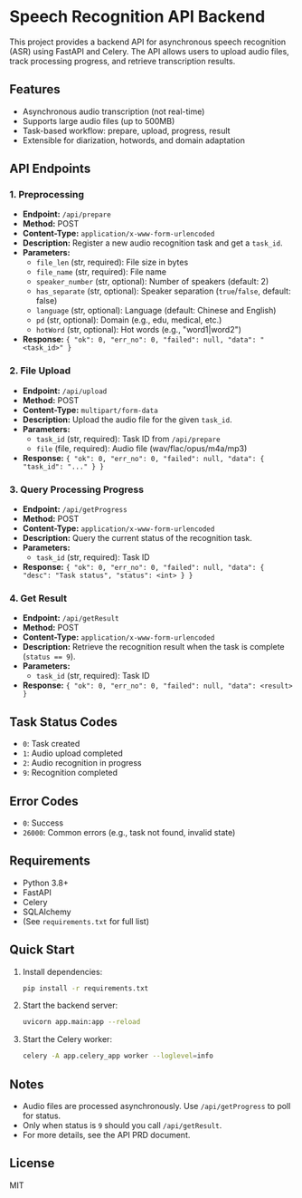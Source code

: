 # Speech Recognition API Backend

This project provides a backend API for asynchronous speech recognition (ASR) using FastAPI and Celery. The API allows users to upload audio files, track processing progress, and retrieve transcription results.

## Features
- Asynchronous audio transcription (not real-time)
- Supports large audio files (up to 500MB)
- Task-based workflow: prepare, upload, progress, result
- Extensible for diarization, hotwords, and domain adaptation

## API Endpoints

### 1. Preprocessing
- **Endpoint:** `/api/prepare`
- **Method:** POST
- **Content-Type:** `application/x-www-form-urlencoded`
- **Description:** Register a new audio recognition task and get a `task_id`.
- **Parameters:**
  - `file_len` (str, required): File size in bytes
  - `file_name` (str, required): File name
  - `speaker_number` (str, optional): Number of speakers (default: 2)
  - `has_separate` (str, optional): Speaker separation (`true`/`false`, default: false)
  - `language` (str, optional): Language (default: Chinese and English)
  - `pd` (str, optional): Domain (e.g., edu, medical, etc.)
  - `hotWord` (str, optional): Hot words (e.g., "word1|word2")
- **Response:** `{ "ok": 0, "err_no": 0, "failed": null, "data": "<task_id>" }`

### 2. File Upload
- **Endpoint:** `/api/upload`
- **Method:** POST
- **Content-Type:** `multipart/form-data`
- **Description:** Upload the audio file for the given `task_id`.
- **Parameters:**
  - `task_id` (str, required): Task ID from `/api/prepare`
  - `file` (file, required): Audio file (wav/flac/opus/m4a/mp3)
- **Response:** `{ "ok": 0, "err_no": 0, "failed": null, "data": { "task_id": "..." } }`

### 3. Query Processing Progress
- **Endpoint:** `/api/getProgress`
- **Method:** POST
- **Content-Type:** `application/x-www-form-urlencoded`
- **Description:** Query the current status of the recognition task.
- **Parameters:**
  - `task_id` (str, required): Task ID
- **Response:** `{ "ok": 0, "err_no": 0, "failed": null, "data": { "desc": "Task status", "status": <int> } }`

### 4. Get Result
- **Endpoint:** `/api/getResult`
- **Method:** POST
- **Content-Type:** `application/x-www-form-urlencoded`
- **Description:** Retrieve the recognition result when the task is complete (`status == 9`).
- **Parameters:**
  - `task_id` (str, required): Task ID
- **Response:** `{ "ok": 0, "err_no": 0, "failed": null, "data": <result> }`

## Task Status Codes
- `0`: Task created
- `1`: Audio upload completed
- `2`: Audio recognition in progress
- `9`: Recognition completed

## Error Codes
- `0`: Success
- `26000`: Common errors (e.g., task not found, invalid state)

## Requirements
- Python 3.8+
- FastAPI
- Celery
- SQLAlchemy
- (See `requirements.txt` for full list)

## Quick Start
1. Install dependencies:
   ```bash
   pip install -r requirements.txt
   ```
2. Start the backend server:
   ```bash
   uvicorn app.main:app --reload
   ```
3. Start the Celery worker:
   ```bash
   celery -A app.celery_app worker --loglevel=info
   ```

## Notes
- Audio files are processed asynchronously. Use `/api/getProgress` to poll for status.
- Only when status is `9` should you call `/api/getResult`.
- For more details, see the API PRD document.

## License
MIT